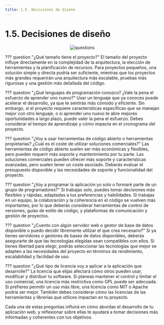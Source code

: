 ```yaml
---
title: 1.5. Decisiones de diseño
---
```

# 1.5. Decisiones de diseño

<div style="text-align: center;"><img src="../../img/ut01/question.png" alt="questions" style="max-width: 50%; ";/></div>

??? question "¿Qué tamaño tiene el proyecto?"
	El tamaño del proyecto influye directamente en la complejidad de la arquitectura, la elección de herramientas y la planificación de recursos. Para proyectos pequeños, una solución simple y directa podría ser suficiente, mientras que los proyectos más grandes requerirán una arquitectura más escalable, pruebas más rigurosas y una gestión más detallada del código.



??? question "¿Qué lenguajes de programación conozco? ¿Vale la pena el esfuerzo de aprender uno nuevo?"
	Usar un lenguaje que ya conoces puede acelerar el desarrollo, ya que te sentirás más cómodo y eficiente. Sin embargo, si el proyecto requiere características específicas que se manejan mejor con otro lenguaje, o si aprender uno nuevo te abre mejores oportunidades a largo plazo, puede valer la pena el esfuerzo. Debes considerar el tiempo de aprendizaje y cómo impacta en el cronograma del proyecto.



??? question "¿Voy a usar herramientas de código abierto o herramientas propietarias? ¿Cuál es el coste de utilizar soluciones comerciales?"
	Las herramientas de código abierto suelen ser más económicas y flexibles, pero pueden requerir más soporte y mantenimiento por tu parte. Las soluciones comerciales pueden ofrecer más soporte y características avanzadas, pero suelen tener un coste asociado. Deberás evaluar el presupuesto disponible y las necesidades de soporte y funcionalidad del proyecto.



??? question "¿Voy a programar la aplicación yo solo o formaré parte de un grupo de programadores?"
	Si trabajas solo, puedes tomar decisiones más flexibles y rápidas, adaptadas a tus preferencias y habilidades. Si trabajas en un equipo, la colaboración y la coherencia en el código se vuelven más importantes, por lo que deberás considerar herramientas de control de versiones, guías de estilo de código, y plataformas de comunicación y gestión de proyectos.



??? question "¿Cuento con algún servidor web o gestor de base de datos disponible o puedo decidir libremente utilizar el que crea necesario?"
	Si ya tienes servidores o gestores de bases de datos disponibles, deberás asegurarte de que las tecnologías elegidas sean compatibles con ellos. Si tienes libertad para elegir, podrás seleccionar las tecnologías que mejor se adapten a las necesidades del proyecto en términos de rendimiento, escalabilidad y facilidad de uso.



??? question "¿Qué tipo de licencia voy a aplicar a la aplicación que desarrolle?"
	La licencia que elijas afectará cómo otros pueden usar, modificar y distribuir tu software. Si planeas mantener el control y limitar el uso comercial, una licencia más restrictiva como GPL puede ser adecuada. Si prefieres permitir un uso más libre, una licencia como MIT o Apache podría ser mejor. También debes considerar cómo las licencias de las herramientas y librerías que utilices impactan en tu proyecto.
	

Cada una de estas preguntas influirá en cómo abordas el desarrollo de tu aplicación web, y reflexionar sobre ellas te ayudará a tomar decisiones más informadas y coherentes con tus objetivos.
